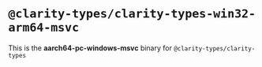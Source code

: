 # `@clarity-types/clarity-types-win32-arm64-msvc`

This is the **aarch64-pc-windows-msvc** binary for `@clarity-types/clarity-types`
